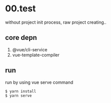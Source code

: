 # 00.test

without project init process, raw project creating..

## core depn

1. @vue/cli-service
2. vue-template-compiler

## run

run by using vue serve command

```bash
$ yarn install
$ yarn serve
```
